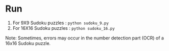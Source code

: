 # Run

1. For 9X9 Sudoku puzzles : `python sudoku_9.py` 
2. For 16X16 Sudoku puzzles : `python sudoku_16.py` 

Note: Sometimes, errors may occur in the number detection part (OCR) of a 16x16 Sudoku puzzle.